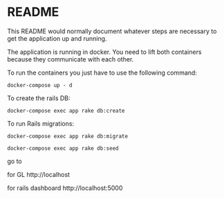 # README

This README would normally document whatever steps are necessary to get the
application up and running.


The application is running in docker.
You need to lift both containers because they communicate with each other.

To run the containers you just have to use the following command:


```
docker-compose up - d
```

To create the rails DB:

```
docker-compose exec app rake db:create
```
To run Rails migrations:

```
docker-compose exec app rake db:migrate
```

```
docker-compose exec app rake db:seed
```

go to 

for GL 
http://localhost


for rails dashboard 
http://localhost:5000